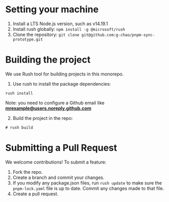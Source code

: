 # Setting your machine

1. Install a LTS Node.js version, such as v14.19.1
2. Install rush globally: `npm install -g @microsoft/rush`
3. Clone the repository: `git clone git@github.com:g-chao/pnpm-sync-prototype.git`

# Building the project

We use Rush tool for building projects in this monorepo.

1. Use rush to install the package dependencies:

```
rush install
```

Note: you need to configure a Github email like **mrexample@users.noreply.github.com**

2. Build the project in the repo:

```
# rush build
```

# Submitting a Pull Request

We welcome contributions! To submit a feature:

1. Fork the repo.
2. Create a branch and commit your changes.
3. If you modify any package.json files, run `rush update` to make sure the `pnpm-lock.yaml` file is up to date. Commit any changes made to that file.
5. Create a pull request.